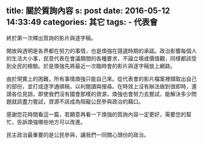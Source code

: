title: 關於質詢內容
s: post
date: 2016-05-12 14:33:49
categories: 其它
tags:
    - 代表會
---

終於第一次釋出質詢的影片與逐字稿。

開放與透明是各界都在努力的事情，也是煥強在競選時期的承諾。政治影響每個人的生活大小事，民意代表在會議期間的各種要求，不論立場或價值觀，同樣都該受到全民的檢驗。於是煥強先將最近一次臨時會的影片與逐字稿放上網路。

由於現實上的困難，所有事情煥強只能自己來。從代表會的影片檔案裡擷取出自己的部份，並打成逐字通順稿，以利閱讀與搜尋。在時效上沒有辦法做到很即時，還請各位見諒。即使我們沒有國會那樣的資源，煥強也會努力去嘗試，能解決多少問題就該盡力嘗試，資源不該成為阻礙公民參與政治的藉口。

感謝您花時間看這一篇，若願意再看一下煥強的質詢內容一定更好，需要您的幫忙，告訴煥強哪些地方可以改進。

民主政治最重要的是公民參與，讓我們一同關心頭份的政治。

